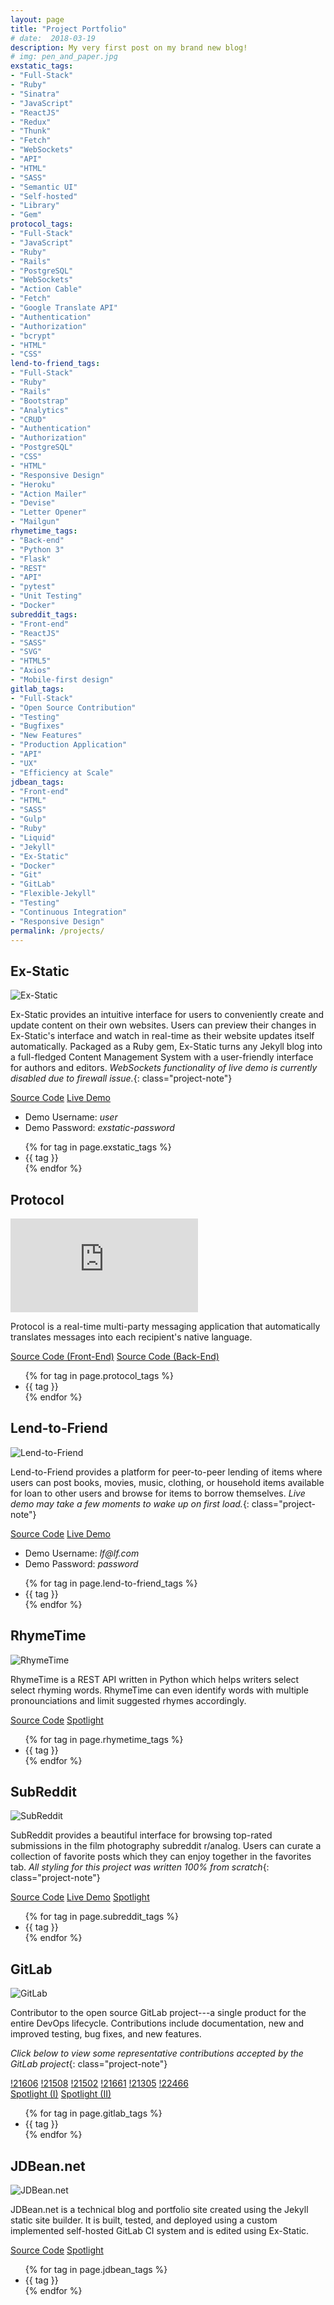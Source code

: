 ```yaml
---
layout: page
title: "Project Portfolio"
# date:  2018-03-19
description: My very first post on my brand new blog!
# img: pen_and_paper.jpg
exstatic_tags:
- "Full-Stack"
- "Ruby"
- "Sinatra"
- "JavaScript"
- "ReactJS"
- "Redux"
- "Thunk"
- "Fetch"
- "WebSockets"
- "API"
- "HTML"
- "SASS"
- "Semantic UI"
- "Self-hosted"
- "Library"
- "Gem"
protocol_tags:
- "Full-Stack"
- "JavaScript"
- "Ruby"
- "Rails"
- "PostgreSQL"
- "WebSockets"
- "Action Cable"
- "Fetch"
- "Google Translate API"
- "Authentication"
- "Authorization"
- "bcrypt"
- "HTML"
- "CSS"
lend-to-friend_tags:
- "Full-Stack"
- "Ruby"
- "Rails"
- "Bootstrap"
- "Analytics"
- "CRUD"
- "Authentication"
- "Authorization"
- "PostgreSQL"
- "CSS"
- "HTML"
- "Responsive Design"
- "Heroku"
- "Action Mailer"
- "Devise"
- "Letter Opener"
- "Mailgun"
rhymetime_tags:
- "Back-end"
- "Python 3"
- "Flask"
- "REST"
- "API"
- "pytest"
- "Unit Testing"
- "Docker"
subreddit_tags:
- "Front-end"
- "ReactJS"
- "SASS"
- "SVG"
- "HTML5"
- "Axios"
- "Mobile-first design"
gitlab_tags:
- "Full-Stack"
- "Open Source Contribution"
- "Testing"
- "Bugfixes"
- "New Features"
- "Production Application"
- "API"
- "UX"
- "Efficiency at Scale"
jdbean_tags:
- "Front-end"
- "HTML"
- "SASS"
- "Gulp"
- "Ruby"
- "Liquid"
- "Jekyll"
- "Ex-Static"
- "Docker"
- "Git"
- "GitLab"
- "Flexible-Jekyll"
- "Testing"
- "Continuous Integration"
- "Responsive Design"
permalink: /projects/
---
```



## Ex-Static

![Ex-Static](/assets/img/Ex-Static.png)

Ex-Static provides an intuitive interface for users to conveniently create and update content on their own websites. Users can preview their changes in Ex-Static's interface and watch in real-time as their website updates itself automatically. Packaged as a Ruby gem, Ex-Static turns any Jekyll blog into a full-fledged Content Management System with a user-friendly interface for authors and editors.
*WebSockets functionality of live demo is currently disabled due to firewall issue.*{: class="project-note"}

<div class="project-container">
  <div class="project-share">
    <a href="https://github.com/jdbean/Ex-Static" title="Source Code"  target="_blank" rel="noopener"><i class="fa fa-git" aria-hidden="true"></i> Source Code</a>
    <a href="https://office.johannabearman.duckdns.org" title="Live Demo"  target="_blank" rel="noopener"><i class="fa fa-desktop" aria-hidden="true"></i> Live Demo</a>
    <ul class="credentials">
      <li>Demo Username: <em>user</em></li>
      <li>Demo Password: <em>exstatic-password</em></li>
    </ul>
  </div>
  <div class="project-tag">
    <ul class="tags">
      {% for tag in page.exstatic_tags %}
        <li class="tag">
          {{ tag }}
        </li>
      {% endfor %}
    </ul>
  </div>
</div>

## Protocol

<div class="video-container">
  <iframe src="https://www.youtube.com/embed/vMI0HT0UjEM" frameborder="0" allowfullscreen></iframe>
</div>

Protocol is a real-time multi-party messaging application that automatically translates messages into each recipient's native language.

<div class="project-container">
  <div class="project-share">
    <a href="https://github.com/jdbean/protocol-frontend" title="Front-End Source Code" target="_blank" rel="noopener"><i class="fa fa-git" aria-hidden="true"></i> Source Code (Front-End)</a>
    <a href="https://github.com/jdbean/protocol-backend" title="Back-End Source Code" target="_blank" rel="noopener"><i class="fa fa-git" aria-hidden="true"></i> Source Code (Back-End)</a>
  </div>
  <div class="project-tag">
    <ul class="tags">
      {% for tag in page.protocol_tags %}
        <li class="tag">
          {{ tag }}
        </li>
      {% endfor %}
    </ul>
  </div>
</div>

## Lend-to-Friend

![Lend-to-Friend](/assets/img/Lend-to-Friend.png)

Lend-to-Friend provides a platform for peer-to-peer lending of items where users can post books, movies, music, clothing, or household items available for loan to other users and browse for items to borrow themselves.
*Live demo may take a few moments to wake up on first load.*{: class="project-note"}

<div class="project-container">
  <div class="project-share">
    <a href="https://github.com/jdbean/lend-to-friend" title="Source Code" target="_blank" rel="noopener"><i class="fa fa-git" aria-hidden="true"></i> Source Code</a>
    <a href="https://pacific-earth-11787.herokuapp.com" title="Live Demo" target="_blank" rel="noopener"><i class="fa fa-desktop" aria-hidden="true"></i> Live Demo</a>
    <ul class="credentials">
      <li>Demo Username: <em>lf@lf.com</em></li>
      <li>Demo Password: <em>password</em></li>
    </ul>
  </div>
  <div class="project-tag">
    <ul class="tags">
      {% for tag in page.lend-to-friend_tags %}
        <li class="tag">
          {{ tag }}
        </li>
      {% endfor %}
    </ul>
  </div>
</div>

## RhymeTime

![RhymeTime](/assets/img/RhymeTime_REST.png)

RhymeTime is a REST API written in Python which helps writers select select rhyming words.
RhymeTime can even identify words with multiple pronounciations and limit suggested rhymes accordingly.

<div class="project-container">
  <div class="project-share">
    <a href="https://github.com/jdbean/rhymetime" title="Source Code" target="_blank" rel="noopener"><i class="fa fa-git" aria-hidden="true"></i> Source Code</a>
    <a href="/rhymetime/" title="Spotlight"><i class="fa fa-search" aria-hidden="true"></i> Spotlight</a>
  </div>
  <div class="project-tag">
    <ul class="tags">
      {% for tag in page.rhymetime_tags %}
        <li class="tag">
          {{ tag }}
        </li>
      {% endfor %}
    </ul>
  </div>
</div>

## SubReddit

![SubReddit](/assets/img/subreddit_boxed.gif)

SubReddit provides a beautiful interface for browsing top-rated submissions in the film photography subreddit r/analog. Users can curate a collection of favorite posts which they can enjoy together in the favorites tab.
*All styling for this project was written 100% from scratch*{: class="project-note"}
<div class="project-container">
  <div class="project-share">
    <a href="https://github.com/jdbean/subreddit" title="Source Code" target="_blank" rel="noopener"><i class="fa fa-git" aria-hidden="true"></i> Source Code</a>
    <a href="https://jdbean.github.io/subreddit" title="Live Demo" target="_blank" rel="noopener"><i class="fa fa-desktop" aria-hidden="true"></i> Live Demo</a>
    <a href="/subreddit/" title="Spotlight"><i class="fa fa-search" aria-hidden="true"></i> Spotlight</a>
  </div>
  <div class="project-tag">
    <ul class="tags">
      {% for tag in page.subreddit_tags %}
        <li class="tag">
          {{ tag }}
        </li>
      {% endfor %}
    </ul>
  </div>
</div>

## GitLab

![GitLab](/assets/img/wm.svg)

Contributor to the open source GitLab project---a single product for the entire DevOps lifecycle. Contributions include documentation, new and improved testing, bug fixes, and new features.

*Click below to view some representative contributions accepted by the GitLab project*{: class="project-note"}

<div class="project-container">
  <div class="project-share">
    <a href="https://gitlab.com/gitlab-org/gitlab-ce/merge_requests/21606" title="Merge Request 21606"  target="_blank" rel="noopener"><i class="fa fa-gitlab" aria-hidden="true"></i> !21606</a>
    <a href="https://gitlab.com/gitlab-org/gitlab-ce/merge_requests/21508" title="Merge Request 21508"  target="_blank" rel="noopener"><i class="fa fa-gitlab" aria-hidden="true"></i> !21508</a>
    <a href="https://gitlab.com/gitlab-org/gitlab-ce/merge_requests/21502" title="Merge Request 21502"  target="_blank" rel="noopener"><i class="fa fa-gitlab" aria-hidden="true"></i> !21502</a>
    <a href="https://gitlab.com/gitlab-org/gitlab-ce/merge_requests/21661" title="Merge Request 21661"  target="_blank" rel="noopener"><i class="fa fa-gitlab" aria-hidden="true"></i> !21661</a>
    <a href="https://gitlab.com/gitlab-org/gitlab-ce/merge_requests/21305" title="Merge Request 21305"  target="_blank" rel="noopener"><i class="fa fa-gitlab" aria-hidden="true"></i> !21305</a>
    <a href="https://gitlab.com/gitlab-org/gitlab-ce/merge_requests/22466" title="Merge Request 22466"  target="_blank" rel="noopener"><i class="fa fa-gitlab" aria-hidden="true"></i> !22466</a>
    <br/>
    <a href="/first-foss-contribution/" title="Spotlight (Part I)"><i class="fa fa-search" aria-hidden="true"></i> Spotlight (I)</a>
    <a href="/first-foss-contribution-ptii/" title="Spotlight (Part II)"><i class="fa fa-search" aria-hidden="true"></i> Spotlight (II)</a>
  </div>
  <div class="project-tag">
    <ul class="tags">
      {% for tag in page.gitlab_tags %}
        <li class="tag">
          {{ tag }}
        </li>
      {% endfor %}
    </ul>
  </div>
</div>


## JDBean.net

![JDBean.net](/assets/img/jdbean-net.png)

JDBean.net is a technical blog and portfolio site created using the Jekyll static site builder. It is built, tested, and deployed using a custom implemented self-hosted GitLab CI system and is edited using Ex-Static.

<div class="project-container">
  <div class="project-share">
    <a href="https://gitlab.com/jdbean/blog-mirror" title="Source Code"  target="_blank" rel="noopener"><i class="fa fa-git" aria-hidden="true"></i> Source Code</a>
    <a href="/blogging-workflow/" title="Spotlight"><i class="fa fa-search" aria-hidden="true"></i> Spotlight</a>
  </div>
  <div class="project-tag">
    <ul class="tags">
      {% for tag in page.jdbean_tags %}
        <li class="tag">
          {{ tag }}
        </li>
      {% endfor %}
    </ul>
  </div>
</div>
